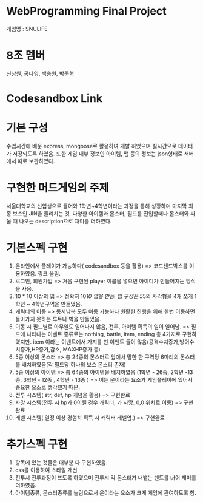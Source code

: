 # WebProgramming Final Project
게임명 : SNULIFE

# 8조 멤버
신상원, 공나영, 백승원, 박준혁

# Codesandbox Link


# 기본 구성
수업시간에 배운 express, mongoose르 활용하여 개발 하였으며 실시간으로 데이터가 저장되도록 하였음. 또한 게임 내부 정보인 아이템, 맵 등의 정보는 json형태로 서버에서 따로 보관하였다.

# 구현한 머드게임의 주제
 서울대학교의 신입생으로 들어와 1학년~4학년이라는 과정을 통해 성장하며 마지막 최종 보스인 JIN을 물리치는 것. 다양한 아이템과 몬스터, 필드를 진입할때나 몬스터와 싸울 때 나오는 description으로 재미를 더하였다. 

# 기본스펙 구현
1. 온라인에서 플레이가 가능하다( codesandbox 등을 활용)
 => 코드샌드박스를 이용하였음. 링크 올림.
2. 로그인, 회원가입
 => 처음 구현된 player 이름을 넣으면 아이디가 만들어지는 방식을 사용.
3. 10 * 10 이상의 맵
 => 정확히 10*10 맵을 만듬. 맵 구성은 5*5의 사각형을 4개 쪼개 1학년 ~ 4학년구역을 만들었음.
4. 캐릭터의 이동
 => 동서남북 모두 이동 가능하다 원활한 진행을 위해 한번 이동하면 돌아가지 못하는 루트나 벽을 만들었음.
5. 이동 시 필드별로 아무일도 일어나지 않음, 전투, 아이템 획득의 일이 일어남.
 => 필드에 나타나는 이벤트 종류로는 nothing, battle, item, ending 총 4가지로 구현하였지만. item 이라는 이벤트에서 가지를 친 이벤트 들이 많음(공격수치증가,방어수치증가,HP증가,감소, MAXHP증가 등)
6. 5종 이상의 몬스터
 => 총 24종의 몬스터로 앞에서 말한 한 구역당 6마리의 몬스터를 배치하였음(각 필드당 하나의 보스 몬스터 존재)
7. 5종 이상의 아이템
 => 총 64종의 아이템을 배치하였음 (1학년 - 26종, 2학년 -13종, 3학년 - 12종 , 4학년 - 13종 )
 => 이는 운이라는 요소가 게임플레이에 있어서 중요한 요소로 생각했기 때문.
8. 전투 시스템( str, def, hp 개념을 활용)
 => 구현완료
9. 사망 시스템(전투 시 hp가 0이될 경우 캐릭터, 가 사망. 0,0 위치로 이동)
 => 구현완료
10. 레벨 시스템( 일정 이상 경험치 획득 시 캐릭터 레벨업.)
 => 구현완료

 # 추가스펙 구현
 1. 항목에 있는 것들은 대부분 다 구현하였음.
 2. css를 이용하여 스타일 개선
 3. 전투시 전투과정이 뜨도록 하였으며 전투시 각 몬스터가 내뱉는 멘트를 너어 재미를 더하였음.
 4. 아이템종류, 몬스터종류를 늘림으로서 운이라는 요소가 크게 게임에 관여하도록 함.

